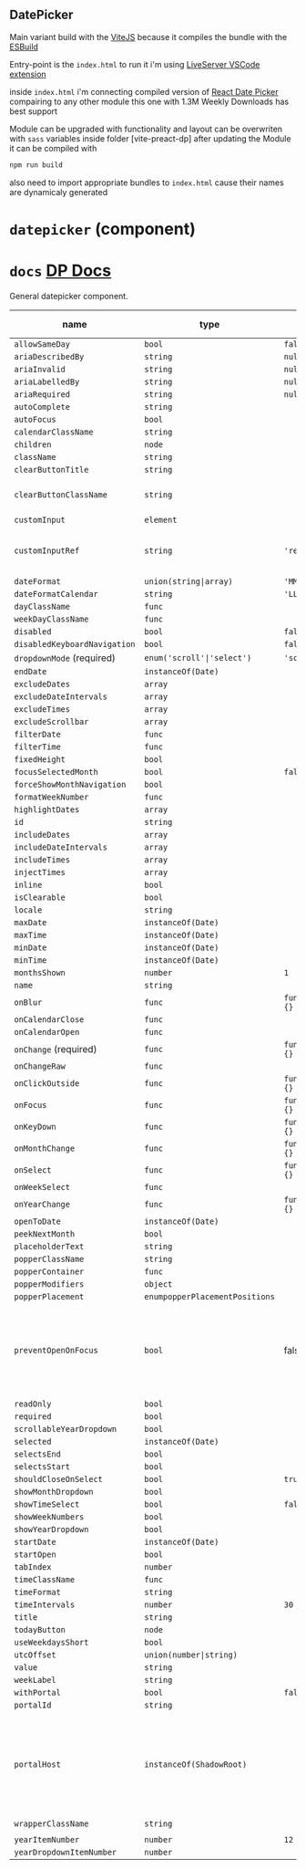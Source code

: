 ## DatePicker

Main variant build with the [ViteJS](https://vitejs.dev) because it compiles the bundle with the [ESBuild](https://esbuild.github.io)

Entry-point is the `index.html` to run it i'm using [LiveServer VSCode extension](https://marketplace.visualstudio.com/items?itemName=ritwickdey.LiveServer)

inside `index.html` i'm connecting compiled version of [React Date Picker](https://www.npmjs.com/package/react-datepicker)
compairing to any other module this one with 1.3M Weekly Downloads has best support

Module can be upgraded with functionality and layout can be overwriten with `sass` variables inside
folder [vite-preact-dp] after updating the Module it can be compiled with

```bash
npm run build
```

also need to import appropriate bundles to `index.html` cause their names are dynamicaly generated

# `datepicker` (component)

# `docs` [DP Docs](https://github.com/Hacker0x01/react-datepicker/tree/master/docs)

General datepicker component.

| name                         | type                           | default value   | description                                                                                   |
| ---------------------------- | ------------------------------ | --------------- | --------------------------------------------------------------------------------------------- |
| `allowSameDay`               | `bool`                         | `false`         |                                                                                               |
| `ariaDescribedBy`            | `string`                       | `null`          |                                                                                               |
| `ariaInvalid`                | `string`                       | `null`          |                                                                                               |
| `ariaLabelledBy`             | `string`                       | `null`          |                                                                                               |
| `ariaRequired`               | `string`                       | `null`          |                                                                                               |
| `autoComplete`               | `string`                       |                 |                                                                                               |
| `autoFocus`                  | `bool`                         |                 |                                                                                               |
| `calendarClassName`          | `string`                       |                 |                                                                                               |
| `children`                   | `node`                         |                 |                                                                                               |
| `className`                  | `string`                       |                 |                                                                                               |
| `clearButtonTitle`           | `string`                       |                 |                                                                                               |
| `clearButtonClassName`       | `string`                       |                 | Customize the clear button                                                                    |
| `customInput`                | `element`                      |                 |                                                                                               |
| `customInputRef`             | `string`                       | `'ref'`         | The property used to pass the ref callback                                                    |
| `dateFormat`                 | `union(string\|array)`         | `'MM/dd/yyyy'`  |                                                                                               |
| `dateFormatCalendar`         | `string`                       | `'LLLL yyyy'`   |                                                                                               |
| `dayClassName`               | `func`                         |                 |                                                                                               |
| `weekDayClassName`           | `func`                         |                 |                                                                                               |
| `disabled`                   | `bool`                         | `false`         |                                                                                               |
| `disabledKeyboardNavigation` | `bool`                         | `false`         |                                                                                               |
| `dropdownMode` (required)    | `enum('scroll'\|'select')`     | `'scroll'`      |                                                                                               |
| `endDate`                    | `instanceOf(Date)`             |                 |                                                                                               |
| `excludeDates`               | `array`                        |                 |                                                                                               |
| `excludeDateIntervals`       | `array`                        |                 |                                                                                               |
| `excludeTimes`               | `array`                        |                 |                                                                                               |
| `excludeScrollbar`           | `array`                        |                 |                                                                                               |
| `filterDate`                 | `func`                         |                 |                                                                                               |
| `filterTime`                 | `func`                         |                 |                                                                                               |
| `fixedHeight`                | `bool`                         |                 |                                                                                               |
| `focusSelectedMonth`         | `bool`                         | `false`         |                                                                                               |
| `forceShowMonthNavigation`   | `bool`                         |                 |                                                                                               |
| `formatWeekNumber`           | `func`                         |                 |                                                                                               |
| `highlightDates`             | `array`                        |                 |                                                                                               |
| `id`                         | `string`                       |                 |                                                                                               |
| `includeDates`               | `array`                        |                 |                                                                                               |
| `includeDateIntervals`       | `array`                        |                 |                                                                                               |
| `includeTimes`               | `array`                        |                 |                                                                                               |
| `injectTimes`                | `array`                        |                 |                                                                                               |
| `inline`                     | `bool`                         |                 |                                                                                               |
| `isClearable`                | `bool`                         |                 |                                                                                               |
| `locale`                     | `string`                       |                 |                                                                                               |
| `maxDate`                    | `instanceOf(Date)`             |                 |                                                                                               |
| `maxTime`                    | `instanceOf(Date)`             |                 |                                                                                               |
| `minDate`                    | `instanceOf(Date)`             |                 |                                                                                               |
| `minTime`                    | `instanceOf(Date)`             |                 |                                                                                               |
| `monthsShown`                | `number`                       | `1`             |                                                                                               |
| `name`                       | `string`                       |                 |                                                                                               |
| `onBlur`                     | `func`                         | `function() {}` |                                                                                               |
| `onCalendarClose`            | `func`                         |                 |                                                                                               |
| `onCalendarOpen`             | `func`                         |                 |                                                                                               |
| `onChange` (required)        | `func`                         | `function() {}` |                                                                                               |
| `onChangeRaw`                | `func`                         |                 |                                                                                               |
| `onClickOutside`             | `func`                         | `function() {}` |                                                                                               |
| `onFocus`                    | `func`                         | `function() {}` |                                                                                               |
| `onKeyDown`                  | `func`                         | `function() {}` |                                                                                               |
| `onMonthChange`              | `func`                         | `function() {}` |                                                                                               |
| `onSelect`                   | `func`                         | `function() {}` |                                                                                               |
| `onWeekSelect`               | `func`                         |                 |                                                                                               |
| `onYearChange`               | `func`                         | `function() {}` |                                                                                               |
| `openToDate`                 | `instanceOf(Date)`             |                 |                                                                                               |
| `peekNextMonth`              | `bool`                         |                 |                                                                                               |
| `placeholderText`            | `string`                       |                 |                                                                                               |
| `popperClassName`            | `string`                       |                 |                                                                                               |
| `popperContainer`            | `func`                         |                 |                                                                                               |
| `popperModifiers`            | `object`                       |                 |                                                                                               |
| `popperPlacement`            | `enumpopperPlacementPositions` |                 |                                                                                               |
| `preventOpenOnFocus`         | `bool`                         | false           | When this is true, the datepicker will not automatically open when the date field is focussed |
| `readOnly`                   | `bool`                         |                 |                                                                                               |
| `required`                   | `bool`                         |                 |                                                                                               |
| `scrollableYearDropdown`     | `bool`                         |                 |                                                                                               |
| `selected`                   | `instanceOf(Date)`             |                 |                                                                                               |
| `selectsEnd`                 | `bool`                         |                 |                                                                                               |
| `selectsStart`               | `bool`                         |                 |                                                                                               |
| `shouldCloseOnSelect`        | `bool`                         | `true`          |                                                                                               |
| `showMonthDropdown`          | `bool`                         |                 |                                                                                               |
| `showTimeSelect`             | `bool`                         | `false`         |                                                                                               |
| `showWeekNumbers`            | `bool`                         |                 |                                                                                               |
| `showYearDropdown`           | `bool`                         |                 |                                                                                               |
| `startDate`                  | `instanceOf(Date)`             |                 |                                                                                               |
| `startOpen`                  | `bool`                         |                 |                                                                                               |
| `tabIndex`                   | `number`                       |                 |                                                                                               |
| `timeClassName`              | `func`                         |                 |                                                                                               |
| `timeFormat`                 | `string`                       |                 |                                                                                               |
| `timeIntervals`              | `number`                       | `30`            |                                                                                               |
| `title`                      | `string`                       |                 |                                                                                               |
| `todayButton`                | `node`                         |                 |                                                                                               |
| `useWeekdaysShort`           | `bool`                         |                 |                                                                                               |
| `utcOffset`                  | `union(number\|string)`        |                 |                                                                                               |
| `value`                      | `string`                       |                 |                                                                                               |
| `weekLabel`                  | `string`                       |                 |                                                                                               |
| `withPortal`                 | `bool`                         | `false`         |                                                                                               |
| `portalId`                   | `string`                       |                 |                                                                                               |
| `portalHost`                 | `instanceOf(ShadowRoot)`       |                 | When set, portals will be attached to this ShadowRoot instead of the document body.           |
| `wrapperClassName`           | `string`                       |
|                              |
| `yearItemNumber`             | `number`                       | `12`            |                                                                                               |
| `yearDropdownItemNumber`     | `number`                       |                 |                                                                                               |

